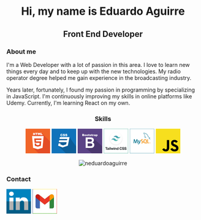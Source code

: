 <h1 align="center">Hi, my name is Eduardo Aguirre</h1>
<h2 align="center">Front End Developer</h2>
  
<h3>About me</h3>

<p>I'm a Web Developer with a lot of passion in this area. I love to learn new things every day and to keep up with the new technologies. My radio operator degree helped me gain experience in the broadcasting industry.</p> 
<p>Years later, fortunately, I found my passion in programming by specializing in JavaScript. I'm continuously improving my skills in online platforms like Udemy. Currently, I'm learning React on my own.</p>

<h3 align="center">Skills</h3>

<p align="center"><img width="64" src="https://raw.githubusercontent.com/neduardoaguirre/neduardoaguirre/master/img/html5.png"> <img width="64" src="https://raw.githubusercontent.com/neduardoaguirre/neduardoaguirre/master/img/css3.png"> <img width="64" src="https://raw.githubusercontent.com/neduardoaguirre/neduardoaguirre/master/img/bootstrap.png"> <img width="64" src="https://raw.githubusercontent.com/neduardoaguirre/neduardoaguirre/master/img/tailwind.png"> <img width="64" src="https://raw.githubusercontent.com/neduardoaguirre/neduardoaguirre/master/img/mysql.png"> <img width="64" src="https://raw.githubusercontent.com/neduardoaguirre/neduardoaguirre/master/img/js.png"></p>

<p align="center"><img src="https://github-readme-stats.vercel.app/api/top-langs/?username=neduardoaguirre&layout=compact" alt="neduardoaguirre"/></p>

<h3>Contact</h3>

<a target="_blank" href="https://www.linkedin.com/in/nestor-eduardo-aguirre/"><img width="64" src="https://raw.githubusercontent.com/neduardoaguirre/neduardoaguirre/master/img/linkedin.png"></a>
<a target="_blank" href="mailto:neduardoaguirre@gmail.com"><img width="64" src="https://raw.githubusercontent.com/neduardoaguirre/neduardoaguirre/master/img/gmail.png"></a>